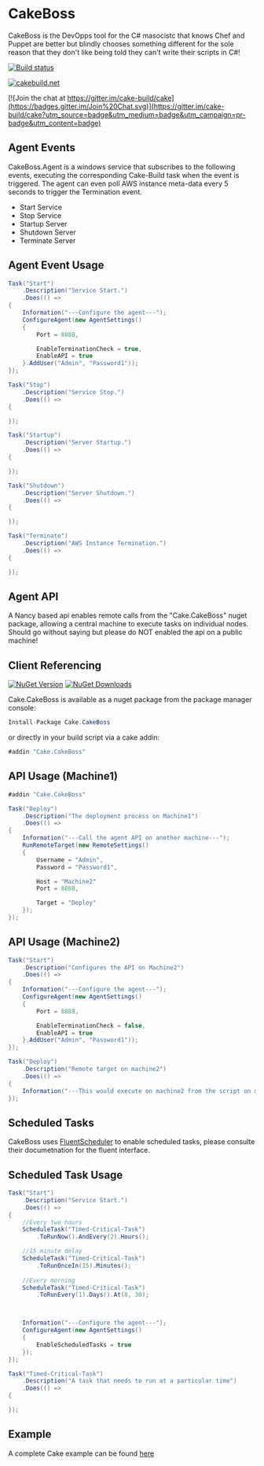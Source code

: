 # CakeBoss

CakeBoss is the DevOpps tool for the C# masocistc that knows Chef and Puppet are better but blindly chooses something different for the sole reason that they don't like being told they can't write their scripts in C#!

[![Build status](https://ci.appveyor.com/api/projects/status/8s5w8ier41krrqpd?svg=true)](https://ci.appveyor.com/project/PhillipSharpe/cakeboss)

[![cakebuild.net](https://img.shields.io/badge/WWW-cakebuild.net-blue.svg)](http://cakebuild.net/)

[![Join the chat at https://gitter.im/cake-build/cake](https://badges.gitter.im/Join%20Chat.svg)](https://gitter.im/cake-build/cake?utm_source=badge&utm_medium=badge&utm_campaign=pr-badge&utm_content=badge)



## Agent Events

CakeBoss.Agent is a windows service that subscribes to the following events, executing the corresponding Cake-Build task when the event is triggered. The agent can even poll AWS instance meta-data every 5 seconds to trigger the Termination event.

* Start Service
* Stop Service
* Startup Server
* Shutdown Server
* Terminate Server



## Agent Event Usage

```csharp
Task("Start")
    .Description("Service Start.")
    .Does(() =>
{
	Information("---Configure the agent---");
    ConfigureAgent(new AgentSettings()
	{
		Port = 8888,

        EnableTerminationCheck = true,
		EnableAPI = true
	}.AddUser("Admin", "Password1"));
});

Task("Stop")
    .Description("Service Stop.")
    .Does(() =>
{

});

Task("Startup")
    .Description("Server Startup.")
    .Does(() =>
{

});

Task("Shutdown")
    .Description("Server Shutdown.")
    .Does(() =>
{

});

Task("Terminate")
    .Description("AWS Instance Termination.")
    .Does(() =>
{

});
```





## Agent API

A Nancy based api enables remote calls from the "Cake.CakeBoss" nuget package, allowing a central machine to execute tasks on individual nodes. Should go without saying but please do NOT enabled the api on a public machine!



## Client Referencing

[![NuGet Version](http://img.shields.io/nuget/v/Cake.CakeBoss.svg?style=flat)](https://www.nuget.org/packages/Cake.CakeBoss/) [![NuGet Downloads](http://img.shields.io/nuget/dt/Cake.CakeBoss.svg?style=flat)](https://www.nuget.org/packages/Cake.CakeBoss/)

Cake.CakeBoss is available as a nuget package from the package manager console:

```csharp
Install-Package Cake.CakeBoss
```

or directly in your build script via a cake addin:

```csharp
#addin "Cake.CakeBoss"
```



## API Usage (Machine1)

```csharp
#addin "Cake.CakeBoss"

Task("Deploy")
    .Description("The deployment process on Machine1")
    .Does(() =>
{
    Information("---Call the agent API on another machine---");
    RunRemoteTarget(new RemoteSettings()
	{
        Username = "Admin",
        Password = "Password1",

        Host = "Machine2"
        Port = 8888,

        Target = "Deploy"
	});
});
```



## API Usage (Machine2)

```csharp
Task("Start")
    .Description("Configures the API on Machine2")
    .Does(() =>
{
    Information("---Configure the agent---");
	ConfigureAgent(new AgentSettings()
	{
		Port = 8888,

        EnableTerminationCheck = false,
		EnableAPI = true
	}.AddUser("Admin", "Password1"));
});

Task("Deploy")
    .Description("Remote target on machine2")
    .Does(() =>
{
    Information("---This would execute on machine2 from the script on machine1---");
});
```





## Scheduled Tasks

CakeBoss uses [FluentScheduler](https://github.com/fluentscheduler/FluentScheduler) to enable scheduled tasks, please consulte their documetnation for the fluent interface.



## Scheduled Task Usage

```csharp
Task("Start")
    .Description("Service Start.")
    .Does(() =>
{
    //Every two hours
	ScheduleTask("Timed-Critical-Task")
        .ToRunNow().AndEvery(2).Hours();

    //15 minute delay
    ScheduleTask("Timed-Critical-Task")
        .ToRunOnceIn(15).Minutes();
        
    //Every morning
    ScheduleTask("Timed-Critical-Task")
        .ToRunEvery(1).Days().At(8, 30);



    Information("---Configure the agent---");
	ConfigureAgent(new AgentSettings()
	{
        EnableScheduledTasks = true
	});
});

Task("Timed-Critical-Task")
    .Description("A task that needs to run at a particular time")
    .Does(() =>
{

});
```





## Example

A complete Cake example can be found [here](https://github.com/SharpeRAD/CakeBoss/blob/master/script/CakeBoss.Agent.cake)